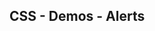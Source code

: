 ## CSS - Demos - Alerts

<script type="module" src="/web_components/js/css/demos/WebC__CSS__Demo__Alerts.mjs"></script>

<webc-container>
    <webc-css-demo-alerts        ></webc-css-demo-alerts> 
    <webc-css-demo-alerts no-css ></webc-css-demo-alerts>
    
</webc-container>